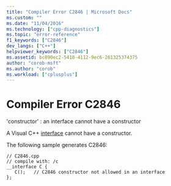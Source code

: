 ```yaml
---
title: "Compiler Error C2846 | Microsoft Docs"
ms.custom: ""
ms.date: "11/04/2016"
ms.technology: ["cpp-diagnostics"]
ms.topic: "error-reference"
f1_keywords: ["C2846"]
dev_langs: ["C++"]
helpviewer_keywords: ["C2846"]
ms.assetid: bc090ec2-5410-4112-9ec6-261325374375
author: "corob-msft"
ms.author: "corob"
ms.workload: ["cplusplus"]
---
```

# Compiler Error C2846
'constructor' : an interface cannot have a constructor  
  
 A Visual C++ [interface](../../cpp/interface.md) cannot have a constructor.  
  
 The following sample generates C2846:  
  
```  
// C2846.cpp  
// compile with: /c  
__interface C {  
   C();   // C2846 constructor not allowed in an interface  
};  
```
